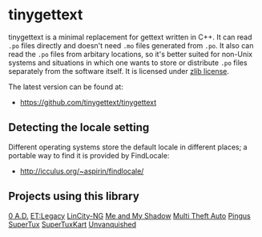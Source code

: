 tinygettext
===========

tinygettext is a minimal replacement for gettext written in C++. It
can read `.po` files directly and doesn't need `.mo` files generated
from `.po`. It also can read the `.po` files from arbitary locations,
so it's better suited for non-Unix systems and situations in which one
wants to store or distribute `.po` files separately from the software
itself. It is licensed under
[zlib license](http://en.wikipedia.org/wiki/Zlib_License).

The latest version can be found at:

* https://github.com/tinygettext/tinygettext


Detecting the locale setting
----------------------------

Different operating systems store the default locale in different
places; a portable way to find it is provided by FindLocale:

* http://icculus.org/~aspirin/findlocale/


Projects using this library
---------------------------

[0 A.D.](http://play0ad.com/)
[ET:Legacy](https://www.etlegacy.com/)
[LinCity-NG](https://github.com/lincity-ng/lincity-ng)
[Me and My Shadow](http://meandmyshadow.sourceforge.net/)
[Multi Theft Auto](http://www.multitheftauto.com/)
[Pingus](http://pingus.seul.org/)
[SuperTux](http://supertuxproject.org/)
[SuperTuxKart](http://supertuxkart.net/)
[Unvanquished](https://www.unvanquished.net/)
